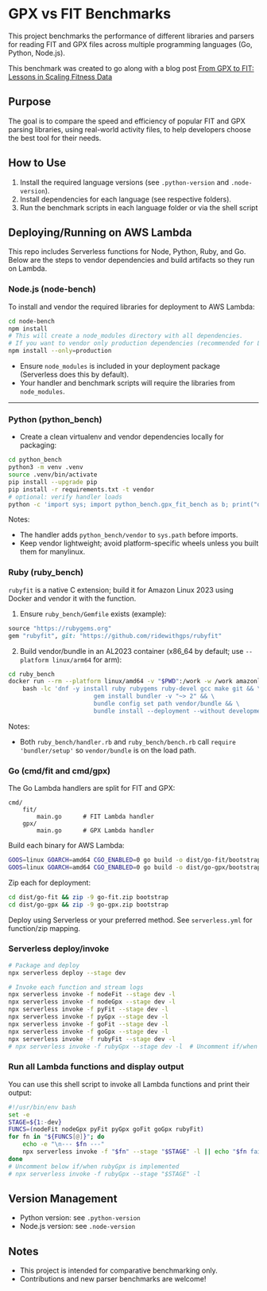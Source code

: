 # GPX vs FIT Benchmarks

This project benchmarks the performance of different libraries and parsers for reading FIT and GPX files across multiple programming languages (Go, Python, Node.js).

This benchmark was created to go along with a blog post [From GPX to FIT: Lessons in Scaling Fitness Data](https://saegey.com/project/gpx-falls-short/)

## Purpose
The goal is to compare the speed and efficiency of popular FIT and GPX parsing libraries, using real-world activity files, to help developers choose the best tool for their needs.

## How to Use
1. Install the required language versions (see `.python-version` and `.node-version`).
2. Install dependencies for each language (see respective folders).
3. Run the benchmark scripts in each language folder or via the shell script

## Deploying/Running on AWS Lambda

This repo includes Serverless functions for Node, Python, Ruby, and Go. Below are the steps to vendor dependencies and build artifacts so they run on Lambda.


### Node.js (node-bench)

To install and vendor the required libraries for deployment to AWS Lambda:

```bash
cd node-bench
npm install
# This will create a node_modules directory with all dependencies.
# If you want to vendor only production dependencies (recommended for Lambda):
npm install --only=production
```

- Ensure `node_modules` is included in your deployment package (Serverless does this by default).
- Your handler and benchmark scripts will require the libraries from `node_modules`.

---

### Python (python_bench)

- Create a clean virtualenv and vendor dependencies locally for packaging:

```bash
cd python_bench
python3 -m venv .venv
source .venv/bin/activate
pip install --upgrade pip
pip install -r requirements.txt -t vendor
# optional: verify handler loads
python -c 'import sys; import python_bench.gpx_fit_bench as b; print("ok")'
```

Notes:
- The handler adds `python_bench/vendor` to `sys.path` before imports.
- Keep vendor lightweight; avoid platform-specific wheels unless you built them for manylinux.

### Ruby (ruby_bench)

`rubyfit` is a native C extension; build it for Amazon Linux 2023 using Docker and vendor it with the function.

1) Ensure `ruby_bench/Gemfile` exists (example):

```ruby
source "https://rubygems.org"
gem "rubyfit", git: "https://github.com/ridewithgps/rubyfit"
```

2) Build vendor/bundle in an AL2023 container (x86_64 by default; use `--platform linux/arm64` for arm):

```bash
cd ruby_bench
docker run --rm --platform linux/amd64 -v "$PWD":/work -w /work amazonlinux:2023 \
	bash -lc 'dnf -y install ruby rubygems ruby-devel gcc make git && \
						gem install bundler -v "~> 2" && \
						bundle config set path vendor/bundle && \
						bundle install --deployment --without development test'
```

Notes:
- Both `ruby_bench/handler.rb` and `ruby_bench/bench.rb` call `require 'bundler/setup'` so `vendor/bundle` is on the load path.


### Go (cmd/fit and cmd/gpx)

The Go Lambda handlers are split for FIT and GPX:

```
cmd/
	fit/
		main.go      # FIT Lambda handler
	gpx/
		main.go      # GPX Lambda handler
```

Build each binary for AWS Lambda:

```sh
GOOS=linux GOARCH=amd64 CGO_ENABLED=0 go build -o dist/go-fit/bootstrap ./cmd/fit
GOOS=linux GOARCH=amd64 CGO_ENABLED=0 go build -o dist/go-gpx/bootstrap ./cmd/gpx
```

Zip each for deployment:

```sh
cd dist/go-fit && zip -9 go-fit.zip bootstrap
cd dist/go-gpx && zip -9 go-gpx.zip bootstrap
```

Deploy using Serverless or your preferred method. See `serverless.yml` for function/zip mapping.

### Serverless deploy/invoke

```bash
# Package and deploy
npx serverless deploy --stage dev

# Invoke each function and stream logs
npx serverless invoke -f nodeFit --stage dev -l
npx serverless invoke -f nodeGpx --stage dev -l
npx serverless invoke -f pyFit --stage dev -l
npx serverless invoke -f pyGpx --stage dev -l
npx serverless invoke -f goFit --stage dev -l
npx serverless invoke -f goGpx --stage dev -l
npx serverless invoke -f rubyFit --stage dev -l
# npx serverless invoke -f rubyGpx --stage dev -l  # Uncomment if/when implemented
```

### Run all Lambda functions and display output

You can use this shell script to invoke all Lambda functions and print their output:

```bash
#!/usr/bin/env bash
set -e
STAGE=${1:-dev}
FUNCS=(nodeFit nodeGpx pyFit pyGpx goFit goGpx rubyFit)
for fn in "${FUNCS[@]}"; do
	echo -e "\n--- $fn ---"
	npx serverless invoke -f "$fn" --stage "$STAGE" -l || echo "$fn failed"
done
# Uncomment below if/when rubyGpx is implemented
# npx serverless invoke -f rubyGpx --stage "$STAGE" -l
```

## Version Management
- Python version: see `.python-version`
- Node.js version: see `.node-version`

## Notes
- This project is intended for comparative benchmarking only.
- Contributions and new parser benchmarks are welcome!

